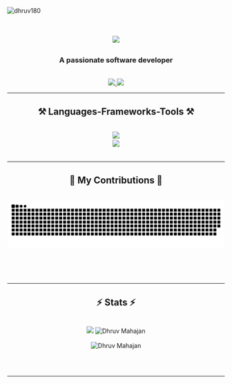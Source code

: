 <p align="left"> <img src="https://komarev.com/ghpvc/?username=dhruv180&label=Profile%20views&color=0e75b6&style=flat" alt="dhruv180" /> </p>

<h1 align="center">
    <img src="https://readme-typing-svg.herokuapp.com/?font=Righteous&size=35&center=true&vCenter=true&width=500&height=70&duration=4000&lines=Hi+There!+👋;+I'm+Dhruv+Mahajan!;" />
</h1>

<h3 align="center">A passionate software developer </h3>

<br/>

<div align="center"> 
  <a href="mailto:dhruvmahajan189@gmail.com">
    <img src="https://img.shields.io/badge/Gmail-333333?style=for-the-badge&logo=gmail&logoColor=red" />
  </a>
  <a href="https://linkedin.com/in/dhruv2003" target="_blank">
    <img src="https://img.shields.io/badge/LinkedIn-0077B5?style=for-the-badge&logo=linkedin&logoColor=white" target="_blank" />
  </a>

 <hr/>
 
<h2 align="center">⚒️ Languages-Frameworks-Tools ⚒️</h2>
<br/>
<div align="center">
    <img src="https://skillicons.dev/icons?i=bootstrap,html,css,vscode,github,tailwind,git" /><br>
    <img src="https://skillicons.dev/icons?i=flutter,googlecloud,python,firebase,java,mysql,dart" /><br>
</div>

<br/>
<hr/>

<div align="center">
  <h2>🐍 My Contributions 🐍</h2>
  <br>
  <img alt="snake eating my contributions" src="https://raw.githubusercontent.com/dhruv180/dhruv180/output/github-contribution-grid-snake.svg" />
  
  <br/><br/><br/>
</div>

<hr/>

<h2 align="center">⚡ Stats ⚡</h2>
<br>
<div align="center">
        <img src="https://github-readme-stats.vercel.app/api?username=dhruv180&show_icons=true&theme=radical">
        <img src="https://github-readme-streak-stats.herokuapp.com/?user=dhruv180" alt="Dhruv Mahajan">
    </div>
    <br>
    <img src="https://github-readme-stats.vercel.app/api/top-langs?username=dhruv180&show_icons=true&locale=en&layout=compact" alt="Dhruv Mahajan">
</div>





<br/><br/>

<hr/>

<br/>
